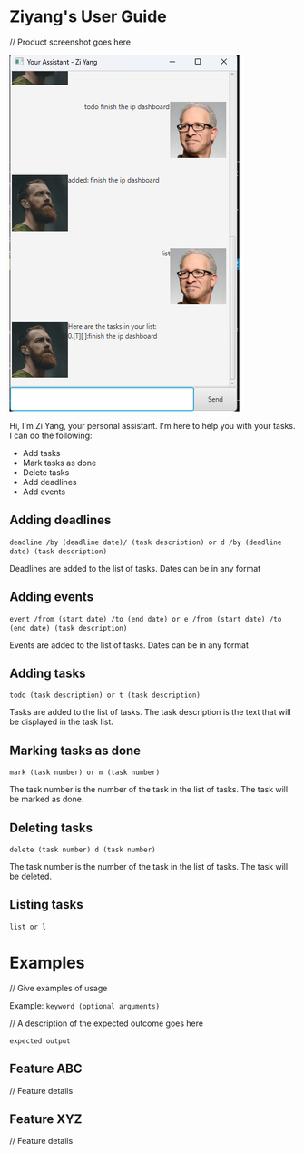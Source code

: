 # Ziyang's User Guide

// Product screenshot goes here

![UI](UI.png)

Hi, I'm Zi Yang, your personal assistant. I'm here to help you with your tasks. I can do the following:

- Add tasks
- Mark tasks as done
- Delete tasks
- Add deadlines
- Add events

## Adding deadlines

```
deadline /by (deadline date)/ (task description) or d /by (deadline date) (task description)
```

Deadlines are added to the list of tasks. Dates can be in any format

## Adding events

```
event /from (start date) /to (end date) or e /from (start date) /to (end date) (task description)
```

Events are added to the list of tasks. Dates can be in any format

## Adding tasks
```
todo (task description) or t (task description)
```

Tasks are added to the list of tasks. The task description is the text that will be displayed in the task list.

## Marking tasks as done
```
mark (task number) or m (task number)
```

The task number is the number of the task in the list of tasks. The task will be marked as done.

## Deleting tasks
```
delete (task number) d (task number)
```

The task number is the number of the task in the list of tasks. The task will be deleted.

## Listing tasks
```
list or l
```

# Examples

// Give examples of usage

Example: `keyword (optional arguments)`

// A description of the expected outcome goes here

```
expected output
```

## Feature ABC

// Feature details

## Feature XYZ

// Feature details

